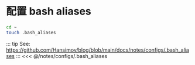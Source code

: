 # 配置 bash aliases

```sh
cd ~
touch .bash_aliases
```

::: tip See: https://github.com/Hansimov/blog/blob/main/docs/notes/configs/.bash_aliases
:::
<<< @/notes/configs/.bash_aliases
